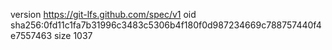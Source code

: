 version https://git-lfs.github.com/spec/v1
oid sha256:0fd11c1fa7b31996c3483c5306b4f180f0d987234669c788757440f4e7557463
size 1037
